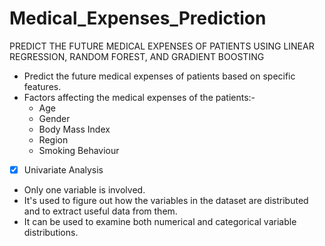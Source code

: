 # Medical_Expenses_Prediction
PREDICT THE FUTURE MEDICAL EXPENSES OF PATIENTS USING LINEAR REGRESSION, RANDOM FOREST, AND GRADIENT BOOSTING
- Predict the future medical expenses of patients based on specific features.
- Factors affecting the medical expenses of the patients:-
   - Age
   - Gender
   - Body Mass Index
   - Region
   - Smoking Behaviour	
   
- [x]  Univariate Analysis
  - Only one variable is involved. 
  - It's used to figure out how the variables in the dataset are distributed and to extract useful data from them.
  - It can be used to examine both numerical and categorical variable distributions.

